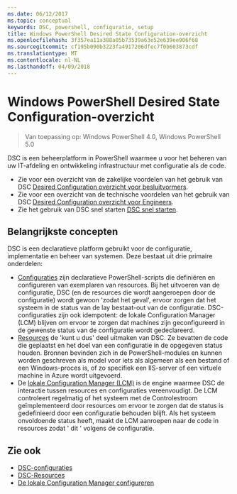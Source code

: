 ```yaml
---
ms.date: 06/12/2017
ms.topic: conceptual
keywords: DSC, powershell, configuratie, setup
title: Windows PowerShell Desired State Configuration-overzicht
ms.openlocfilehash: 3f357ea11a388a05b73539a63e52e639ee906f68
ms.sourcegitcommit: cf195b090b3223fa4917206dfec7f0b603873cdf
ms.translationtype: MT
ms.contentlocale: nl-NL
ms.lasthandoff: 04/09/2018
---
```

# <a name="windows-powershell-desired-state-configuration-overview"></a>Windows PowerShell Desired State Configuration-overzicht

> Van toepassing op: Windows PowerShell 4.0, Windows PowerShell 5.0

DSC is een beheerplatform in PowerShell waarmee u voor het beheren van uw IT-afdeling en ontwikkeling infrastructuur met configuratie als de code.

- Zie voor een overzicht van de zakelijke voordelen van het gebruik van DSC [Desired Configuration overzicht voor besluitvormers](decisionMaker.md).
- Zie voor een overzicht van de technische voordelen van het gebruik van DSC [Desired Configuration overzicht voor Engineers](DscForEngineers.md).
- Zie het gebruik van DSC snel starten [DSC snel starten](quickStart.md).

## <a name="key-concepts"></a>Belangrijkste concepten

DSC is een declaratieve platform gebruikt voor de configuratie, implementatie en beheer van systemen. Deze bestaat uit drie primaire onderdelen:

- [Configuraties](configurations.md) zijn declaratieve PowerShell-scripts die definiëren en configureren van exemplaren van resources.
    Bij het uitvoeren van de configuratie, DSC (en de resources die wordt aangeroepen door de configuratie) wordt gewoon 'zodat het geval', ervoor zorgen dat het systeem in de status van de lay bestaat-out van de configuratie.
    DSC-configuraties zijn ook idempotent: de lokale Configuration Manager (LCM) blijven om ervoor te zorgen dat machines zijn geconfigureerd in de gewenste status van de configuratie wordt gedeclareerd.
- [Resources](resources.md) de 'kunt u dus' deel uitmaken van DSC. Ze bevatten de code die geplaatst en het doel van een configuratie in de opgegeven status houden.
    Bronnen bevinden zich in de PowerShell-modules en kunnen worden geschreven als model voor iets als algemeen als een bestand of een Windows-proces is, of zo specifiek een IIS-server of een virtuele machine in Azure wordt uitgevoerd.
- De [lokale Configuration Manager (LCM)](metaConfig.md) is de engine waarmee DSC de interactie tussen resources en configuraties vereenvoudigt.
    De LCM controleert regelmatig of het systeem met de Controlestroom geïmplementeerd door resources om ervoor te zorgen dat de status is gedefinieerd door een configuratie behouden blijft.
    Als het systeem onvoldoende status heeft, maakt de LCM aanroepen naar de code in resources zodat ' dit ' volgens de configuratie.

## <a name="see-also"></a>Zie ook

- [DSC-configuraties](configurations.md)
- [DSC-Resources](resources.md)
- [De lokale Configuration Manager configureren](metaConfig.md)